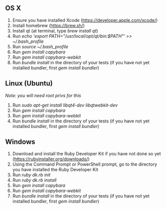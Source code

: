 ## OS X

1. Ensure you have installed Xcode (https://developer.apple.com/xcode/)
2. Install homebrew (https://brew.sh/)
3. Install qt (at terminal, type _brew install qt_)
4. Run _echo 'export PATH="/usr/local/opt/qt/bin:$PATH"' >> ~/.bash_profile_
4. Run _source ~/.bash_profile_
4. Run _gem install capybara_
4. Run _gem install capybara-webkit_
4. Run _bundle install_ in the directory of your tests (if you have not yet installed bundler, first _gem install bundler_)


## Linux (Ubuntu)

_Note: you will need root privs for this_

1. Run _sudo apt-get install libqt4-dev libqtwebkit-dev_
4. Run _gem install capybara_
4. Run _gem install capybara-webkit_
2. Run _bundle install_ in the directory of your tests (if you have not yet installed bundler, first _gem install bundler_)

## Windows

1. Download and install the Ruby Developer Kit if you have not done so yet (https://rubyinstaller.org/downloads/)
2. Using the Command Prompt or PowerShell prompt, go to the directory you have installed the Ruby Developer Kit
3. Run _ruby dk.rb init_
4. Run _ruby dk.rb install_
5. Run _gem install capybara_
6. Run _gem install capybara-webkit_
2. Run _bundle install_ in the directory of your tests (if you have not yet installed bundler, first _gem install bundler_)
